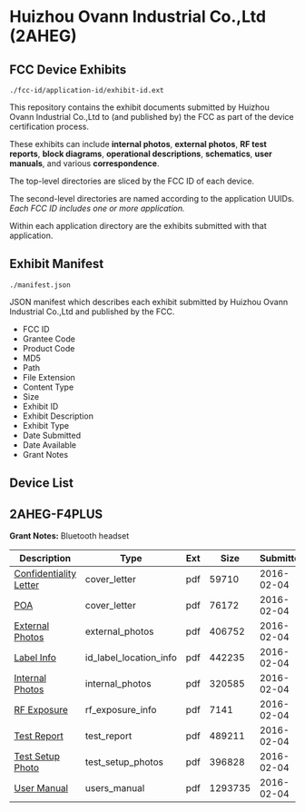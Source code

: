 # Huizhou Ovann Industrial Co.,Ltd (2AHEG)
## FCC Device Exhibits

```
./fcc-id/application-id/exhibit-id.ext
```

This repository contains the exhibit documents submitted by Huizhou Ovann Industrial Co.,Ltd to (and published by) the FCC as part of the device certification process.

These exhibits can include **internal photos**, **external photos**, **RF test reports**, **block diagrams**, **operational descriptions**, **schematics**, **user manuals**, and various **correspondence**.

The top-level directories are sliced by the FCC ID of each device.

The second-level directories are named according to the application UUIDs. *Each FCC ID includes one or more application.*

Within each application directory are the exhibits submitted with that application. 

## Exhibit Manifest

```
./manifest.json
```

JSON manifest which describes each exhibit submitted by Huizhou Ovann Industrial Co.,Ltd and published by the FCC.

- FCC ID
- Grantee Code
- Product Code
- MD5
- Path
- File Extension
- Content Type
- Size
- Exhibit ID
- Exhibit Description
- Exhibit Type
- Date Submitted
- Date Available
- Grant Notes

## Device List
## 2AHEG-F4PLUS
**Grant Notes:** Bluetooth headset

| Description | Type | Ext | Size | Submitted | Available |
| ----------- | ---- | --- | ---- | --------- | --------- |
| [Confidentiality Letter](2AHEG-F4PLUS/82943825d25e373b2d46885c48aea481/2897054.pdf) | cover_letter | pdf | 59710 | 2016-02-04 | 2016-02-04 |
| [POA](2AHEG-F4PLUS/82943825d25e373b2d46885c48aea481/2897055.pdf) | cover_letter | pdf | 76172 | 2016-02-04 | 2016-02-04 |
| [External Photos](2AHEG-F4PLUS/82943825d25e373b2d46885c48aea481/2897051.pdf) | external_photos | pdf | 406752 | 2016-02-04 | 2016-02-04 |
| [Label Info](2AHEG-F4PLUS/82943825d25e373b2d46885c48aea481/2897053.pdf) | id_label_location_info | pdf | 442235 | 2016-02-04 | 2016-02-04 |
| [Internal Photos](2AHEG-F4PLUS/82943825d25e373b2d46885c48aea481/2897052.pdf) | internal_photos | pdf | 320585 | 2016-02-04 | 2016-02-04 |
| [RF Exposure](2AHEG-F4PLUS/82943825d25e373b2d46885c48aea481/2897056.pdf) | rf_exposure_info | pdf | 7141 | 2016-02-04 | 2016-02-04 |
| [Test Report](2AHEG-F4PLUS/82943825d25e373b2d46885c48aea481/2897057.pdf) | test_report | pdf | 489211 | 2016-02-04 | 2016-02-04 |
| [Test Setup Photo](2AHEG-F4PLUS/82943825d25e373b2d46885c48aea481/2897058.pdf) | test_setup_photos | pdf | 396828 | 2016-02-04 | 2016-02-04 |
| [User Manual](2AHEG-F4PLUS/82943825d25e373b2d46885c48aea481/2897059.pdf) | users_manual | pdf | 1293735 | 2016-02-04 | 2016-02-04 |
